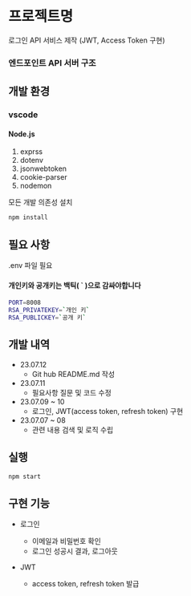 # 프로젝트명

로그인 API 서비스 제작 (JWT, Access Token 구현)
### 엔드포인트 API 서버 구조

## 개발 환경

### vscode
#### Node.js
1. exprss
2. dotenv
3. jsonwebtoken
4. cookie-parser
5. nodemon

모든 개발 의존성 설치

```sh
npm install
```

## 필요 사항

.env 파일 필요
#### 개인키와 공개키는 백틱( ` )으로 감싸야합니다

```sh
PORT=8008
RSA_PRIVATEKEY=`개인 키`
RSA_PUBLICKEY=`공개 키`
```


## 개발 내역

* 23.07.12
    * Git hub README.md 작성
* 23.07.11
    * 필요사항 질문 및 코드 수정
* 23.07.09 ~ 10
    * 로그인, JWT(access token, refresh token) 구현
* 23.07.07 ~ 08
    * 관련 내용 검색 및 로직 수립

## 실행

```sh
npm start
```

## 구현 기능

* 로그인
  * 이메일과 비밀번호 확인
  * 로그인 성공시 결과, 로그아웃

* JWT
  * access token, refresh token 발급

